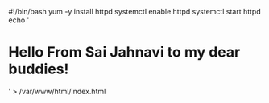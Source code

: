 #!/bin/bash
yum -y install httpd
systemctl enable httpd
systemctl start httpd
echo '<html><h1>Hello From Sai Jahnavi to my dear buddies!</h1></html>' > /var/www/html/index.html
